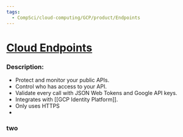 ```yaml
---
tags:
  - CompSci/cloud-computing/GCP/product/Endpoints
---
```

# [Cloud Endpoints](https://console.cloud.google.com/endpoints/)
### Description:
- Protect and monitor your public APIs. 
- Control who has access to your API. 
- Validate every call with JSON Web Tokens and Google API keys.
- Integrates with [[GCP Identity Platform]].
- Only uses HTTPS
- 
### two
